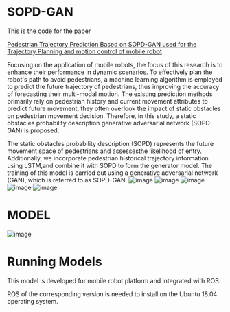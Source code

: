 # SOPD-GAN

This is the code for the paper

[Pedestrian Trajectory Prediction Based on SOPD-GAN used for the Trajectory Planning and motion control of mobile robot](https://ieeexplore.ieee.org/document/10309117)

 Focusing on the application of mobile robots, the focus of this research is to enhance their performance in dynamic scenarios. To effectively plan the robot's path to avoid pedestrians, a machine learning algorithm is employed to predict the future trajectory of pedestrians, thus improving the accuracy of forecasting their multi-modal motion. The existing prediction methods primarily rely on pedestrian history and current movement attributes to predict future movement, they often overlook the impact of static obstacles on pedestrian movement decision. Therefore, in this study, a static obstacles probability description generative adversarial network (SOPD-GAN) is proposed. 
 
 The static obstacles probability description (SOPD) represents the future movement space of pedestrians and assessesthe likelihood of entry. Additionally, we incorporate pedestrian historical trajectory information using LSTM,and combine it with SOPD to form the generator model. The training of this model is carried out using a generative adversarial network (GAN), which is referred to as SOPD-GAN.
![image](https://github.com/lihao19981/SOPD-GAN/assets/53962474/1563dc8e-43a3-4053-be3b-66f188d31691)
![image](https://github.com/lihao19981/SOPD-GAN/assets/53962474/25625afe-3b64-42c5-b70b-4e585d99534c)
![image](https://github.com/lihao19981/SOPD-GAN/assets/53962474/7263578c-3116-4573-ba0f-88112e922ad6)
![image](https://github.com/lihao19981/SOPD-GAN/assets/53962474/7714ea80-f83a-4cc4-8fe1-9bf1eb42417c)
 ![image](https://github.com/lihao19981/SOPD-GAN/assets/53962474/5ecd7700-4f9f-4134-b2df-cf25d260c610)


# MODEL
![image](https://github.com/lihao19981/SOPD-GAN/assets/53962474/5850a6f7-1e8a-4ff7-b49d-c0d70c00ece7)

# Running Models

This model is developed for mobile robot platform and integrated with ROS.

ROS of the corresponding version is needed to install on the Ubuntu 18.04 operating system.
